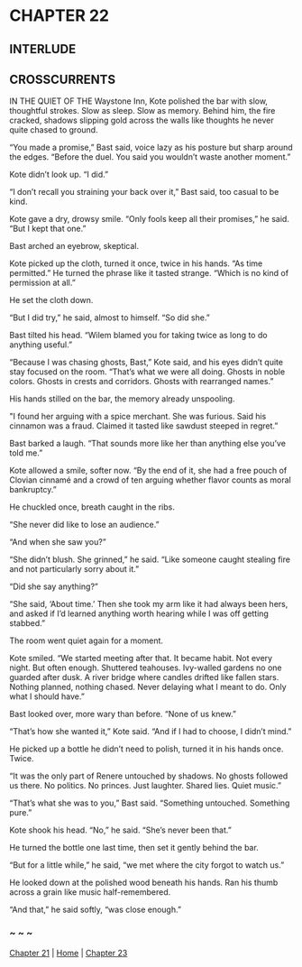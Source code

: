 # CHAPTER 22

## INTERLUDE

## CROSSCURRENTS

IN THE QUIET OF THE Waystone Inn, Kote polished the bar with slow, thoughtful strokes. Slow as sleep. Slow as memory. Behind him, the fire cracked, shadows slipping gold across the walls like thoughts he never quite chased to ground.

“You made a promise,” Bast said, voice lazy as his posture but sharp around the edges. “Before the duel. You said you wouldn’t waste another moment.”

Kote didn’t look up. “I did.”

“I don’t recall you straining your back over it,” Bast said, too casual to be kind.

Kote gave a dry, drowsy smile. “Only fools keep all their promises,” he said. “But I kept that one.”

Bast arched an eyebrow, skeptical.

Kote picked up the cloth, turned it once, twice in his hands. “As time permitted.” He turned the phrase like it tasted strange. “Which is no kind of permission at all.”

He set the cloth down.

“But I did try,” he said, almost to himself. “So did she.”

Bast tilted his head. “Wilem blamed you for taking twice as long to do anything useful.”

“Because I was chasing ghosts, Bast,” Kote said, and his eyes didn’t quite stay focused on the room. “That’s what we were all doing. Ghosts in noble colors. Ghosts in crests and corridors. Ghosts with rearranged names.”

His hands stilled on the bar, the memory already unspooling.

"I found her arguing with a spice merchant. She was furious. Said his cinnamon was a fraud. Claimed it tasted like sawdust steeped in regret.”

Bast barked a laugh. “That sounds more like her than anything else you’ve told me.”

Kote allowed a smile, softer now. “By the end of it, she had a free pouch of Clovian cinnamé and a crowd of ten arguing whether flavor counts as moral bankruptcy.”

He chuckled once, breath caught in the ribs.

“She never did like to lose an audience.”

“And when she saw you?”

“She didn’t blush. She grinned,” he said. “Like someone caught stealing fire and not particularly sorry about it.”

“Did she say anything?”

“She said, ‘About time.’ Then she took my arm like it had always been hers, and asked if I’d learned anything worth hearing while I was off getting stabbed.”

The room went quiet again for a moment.

Kote smiled. “We started meeting after that. It became habit. Not every night. But often enough. Shuttered teahouses. Ivy-walled gardens no one guarded after dusk. A river bridge where candles drifted like fallen stars. Nothing planned, nothing chased. Never delaying what I meant to do. Only what I should have.”

Bast looked over, more wary than before. “None of us knew.”

“That’s how she wanted it,” Kote said. “And if I had to choose, I didn’t mind.”

He picked up a bottle he didn’t need to polish, turned it in his hands once. Twice.

“It was the only part of Renere untouched by shadows. No ghosts followed us there. No politics. No princes. Just laughter. Shared lies. Quiet music.”

“That’s what she was to you,” Bast said. “Something untouched. Something pure.”

Kote shook his head. “No,” he said. “She’s never been that.”

He turned the bottle one last time, then set it gently behind the bar.

“But for a little while,” he said, “we met where the city forgot to watch us.”

He looked down at the polished wood beneath his hands. Ran his thumb across a grain like music half-remembered.

“And that,” he said softly, “was close enough.”  

### ~ ~ ~

[Chapter 21](CHAPTER_21.md) | [Home](../) | [Chapter 23](CHAPTER_23.md)

